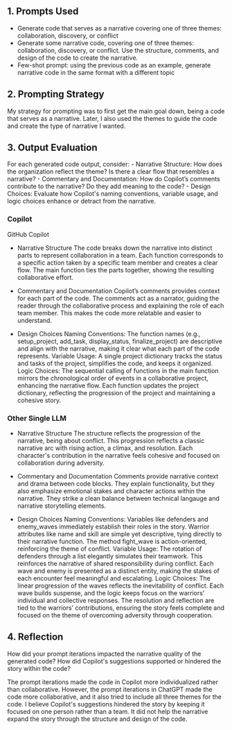 ## 1. Prompts Used

* Generate code that serves as a narrative covering one of three themes: collaboration, discovery, or conflict
* Generate some narrative code, covering one of three themes: collaboration, discovery, or conflict. Use the structure, comments, and design of the code to create the narrative.
* Few-shot prompt: using the previous code as an example, generate narrative code in the same format with a different topic

## 2. Prompting Strategy

My strategy for prompting was to first get the main goal down, being a code that serves as a narrative. Later, I also used the themes to guide the code and create the type of narrative I wanted.

## 3. Output Evaluation

For each generated code output, consider:
    - Narrative Structure: How does the organization reflect the theme? Is there a clear flow that resembles a narrative?
    - Commentary and Documentation: How do Copilot’s comments contribute to the narrative? Do they add meaning to the code?
    - Design Choices: Evaluate how Copilot's naming conventions, variable usage, and logic choices enhance or detract from the narrative.

### Copilot

GitHub Copilot

* Narrative Structure
The code breaks down the narrative into distinct parts to represent collaboration in a team.
Each function corresponds to a specific action taken by a specific team member and creates a
clear flow. The main function ties the parts together, showing the resulting collaborative
effort.

* Commentary and Documentation
Copilot’s comments provides context for each part of the code. The comments act as a narrator, guiding the reader through the collaborative process and explaining the role of each team member. This makes the code more relatable and easier to understand.

* Design Choices
Naming Conventions: The function names (e.g., setup_project, add_task, display_status, finalize_project) are descriptive and align with the narrative, making it clear what each part of the code represents.
Variable Usage: A single project dictionary tracks the status and tasks of the project, simplifies the code, and keeps it organized.
Logic Choices: The sequential calling of functions in the main function mirrors the chronological order of events in a collaborative project, enhancing the narrative flow. Each function updates the project dictionary, reflecting the progression of the project and maintaining a cohesive story.

### Other Single LLM

* Narrative Structure
The structure reflects the progression of the narrative, being about conflict. This progression reflects a classic narrative arc with rising action, a climax, and resolution. Each character's contribution in the narrative feels cohesive and focused on collaboration during adversity.

* Commentary and Documentation
Comments provide narrative context and drama between code blocks. They explain functionality, but they also emphasize emotional stakes and character actions within the narrative. They strike a clean balance between technical langauge and narrative storytelling elements.

* Design Choices
Naming Conventions: Variables like defenders and enemy_waves immediately establish their roles in the story. Warrior attributes like name and skill are simple yet descriptive, tying directly to their narrative function. The method fight_wave is action-oriented, reinforcing the theme of conflict.
Variable Usage: The rotation of defenders through a list elegantly simulates their teamwork. This reinforces the narrative of shared responsibility during conflict. Each wave and enemy is presented as a distinct entity, making the stakes of each encounter feel meaningful and escalating.
Logic Choices: The linear progression of the waves reflects the inevitability of conflict. Each wave builds suspense, and the logic keeps focus on the warriors' individual and collective responses. The resolution and reflection are tied to the warriors’ contributions, ensuring the story feels complete and focused on the theme of overcoming adversity through cooperation.

## 4. Reflection

How did your prompt iterations impacted the narrative quality of the generated code? How did Copilot's suggestions supported or hindered the story within the code?

The prompt iterations made the code in Copilot more individualized rather than collaborative. However, the prompt iterations in ChatGPT made the code more collaborative, and it also tried to include all three themes for the code. I believe Copilot's suggestions hindered the story by keeping it focused on one person rather than a team. It did not help the narrative expand the story through the structure and design of the code.
